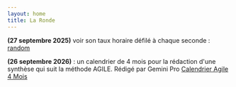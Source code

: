 ```yaml
---
layout: home
title: La Ronde 
---
```


**(27 septembre 2025)** voir son taux horaire défilé à chaque seconde : <a href="https://madup212.github.io/boring.html">random</a>

**(26 septembre 2026)** : un calendrier de 4 mois pour la rédaction d'une synthèse 
qui suit la méthode AGILE. Rédigé par Gemini Pro 
<a href="Calendrier_Agile.html">Calendrier Agile 4 Mois</a>

